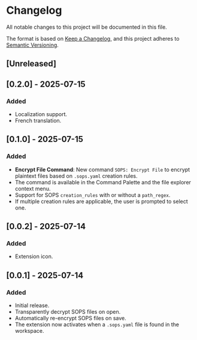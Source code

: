 # Changelog

All notable changes to this project will be documented in this file.

The format is based on [Keep a Changelog](https://keepachangelog.com/en/1.0.0/),
and this project adheres to [Semantic Versioning](https://semver.org/spec/v2.0.0.html).

## [Unreleased]

## [0.2.0] - 2025-07-15

### Added
- Localization support.
- French translation.

## [0.1.0] - 2025-07-15

### Added
- **Encrypt File Command**: New command `SOPS: Encrypt File` to encrypt plaintext files based on `.sops.yaml` creation rules.
- The command is available in the Command Palette and the file explorer context menu.
- Support for SOPS `creation_rules` with or without a `path_regex`.
- If multiple creation rules are applicable, the user is prompted to select one.

## [0.0.2] - 2025-07-14

### Added
- Extension icon.

## [0.0.1] - 2025-07-14

### Added
- Initial release.
- Transparently decrypt SOPS files on open.
- Automatically re-encrypt SOPS files on save.
- The extension now activates when a `.sops.yaml` file is found in the workspace.
